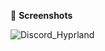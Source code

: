 
👀 **Screenshots**

![Discord_Hyprland](https://github.com/RoccoRakete/hyprland-dots/assets/44879342/ca05a82c-310a-4046-b3be-90cf5a4a74d3)
